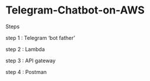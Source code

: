 # Telegram-Chatbot-on-AWS

Steps 

step 1 : Telegram ‘bot father’ 

step 2 : Lambda 

step 3 : API gateway 

step 4 : Postman
